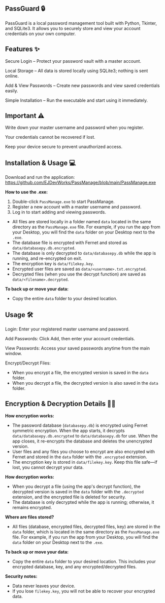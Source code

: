 ## PassGuard 🔒

PassGuard is a local password management tool built with Python, Tkinter, and SQLite3. It allows you to securely store and view your account credentials on your own computer.

## Features ✨

Secure Login – Protect your password vault with a master account.

Local Storage – All data is stored locally using SQLite3; nothing is sent online.

Add & View Passwords – Create new passwords and view saved credentials easily.

Simple Installation – Run the executable and start using it immediately.

## Important ⚠️

Write down your master username and password when you register.

Your credentials cannot be recovered if lost.

Keep your device secure to prevent unauthorized access.


## Installation & Usage 💻

Download and run the application:
https://github.com/EJDevWorks/PassManage/blob/main/PassManage.exe

**How to use the .exe:**
1. Double-click `PassManage.exe` to start PassManage.
2. Register a new account with a master username and password.
3. Log in to start adding and viewing passwords.


- All files are stored locally in a folder named `data` located in the same directory as the `PassManage.exe` file. For example, if you run the app from your Desktop, you will find the `data` folder on your Desktop next to the `.exe`.
- The database file is encrypted with Fernet and stored as `data/databasepy.db.encrypted`.
- The database is only decrypted to `data/databasepy.db` while the app is running, and re-encrypted on exit.
- The encryption key is `data/filekey.key`.
- Encrypted user files are saved as `data/<username>.txt.encrypted`.
- Decrypted files (when you use the decrypt function) are saved as `data/<filename>.decrypted`.

**To back up or move your data:**
- Copy the entire `data` folder to your desired location.


## Usage 🛠️

Login: Enter your registered master username and password.

Add Passwords: Click Add, then enter your account credentials.

View Passwords: Access your saved passwords anytime from the main window.

Encrypt/Decrypt Files:
- When you encrypt a file, the encrypted version is saved in the `data` folder.
- When you decrypt a file, the decrypted version is also saved in the `data` folder.



## Encryption & Decryption Details 📁🔐

**How encryption works:**
- The password database (`databasepy.db`) is encrypted using Fernet symmetric encryption. When the app starts, it decrypts `data/databasepy.db.encrypted` to `data/databasepy.db` for use. When the app closes, it re-encrypts the database and deletes the unencrypted version.
- User files and any files you choose to encrypt are also encrypted with Fernet and stored in the `data` folder with the `.encrypted` extension.
- The encryption key is stored in `data/filekey.key`. Keep this file safe—if lost, you cannot decrypt your data.

**How decryption works:**
- When you decrypt a file (using the app's decrypt function), the decrypted version is saved in the `data` folder with the `.decrypted` extension, and the encrypted file is deleted for security.
- The database is only decrypted while the app is running; otherwise, it remains encrypted.

**Where are files stored?**
- All files (database, encrypted files, decrypted files, key) are stored in the `data` folder, which is located in the same directory as the `PassManage.exe` file. For example, if you run the app from your Desktop, you will find the `data` folder on your Desktop next to the `.exe`.

**To back up or move your data:**
- Copy the entire `data` folder to your desired location. This includes your encrypted database, key, and any encrypted/decrypted files.

**Security notes:**
- Data never leaves your device.
- If you lose `filekey.key`, you will not be able to recover your encrypted data.





